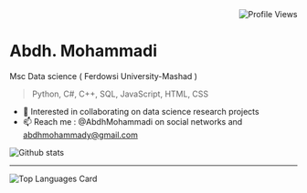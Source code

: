 <div align="right" column="1">
  <img src="https://komarev.com/ghpvc/?username=abdhmohammadi&style=for-the-badge" alt="Profile Views"/>
</div>

 # Abdh. Mohammadi


Msc Data science ( Ferdowsi University-Mashad )

>Python, C#, C++, SQL, JavaScript, HTML, CSS

- 💞️ Interested in collaborating on data science research projects
- 📫 Reach me : @AbdhMohammadi on social networks and abdhmohammady@gmail.com


<!--[![GitHub Streak](http://github-readme-streak-stats.herokuapp.com?user=abdhmohammadi&theme=dark&background=000000)](https://git.io/streak-stats) -->
![Github stats](https://github-readme-stats.vercel.app/api?username=abdhmohammadi&theme=gotham&show_icons=true&count_private=true)


   

<!---
AbdhMohammadi/AbdhMohammadi is a ✨ special ✨ repository because its `README.md` (this file) appears on your GitHub profile.
You can click the Preview link to take a look at your changes.
--->

---
![Top Languages Card](https://github-readme-stats.vercel.app/api/top-langs/?username=abdhmohammadi&theme=gotham&layout=compact)

<!---

[![Repo name](https://github-readme-stats.vercel.app/api/pin/?username=abdhmohammadi&repo=repo-name)](https://github.com/abdhmohammadi/DataScience)

--->
